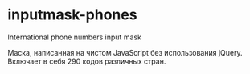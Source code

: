 # inputmask-phones
International phone numbers input mask

Маска, написанная на чистом JavaScript без использования jQuery. Включает в себя 290 кодов различных стран. 

